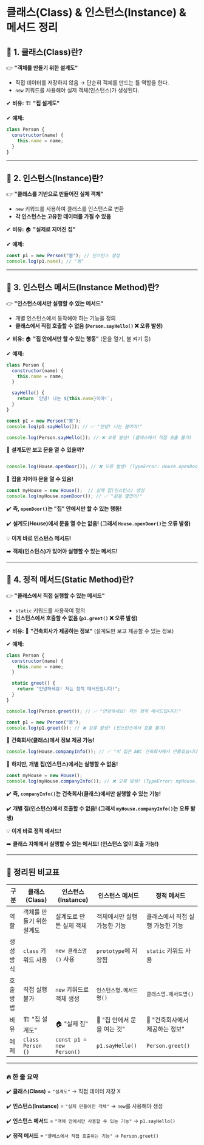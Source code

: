 클래스(Class) & 인스턴스(Instance) & 메서드 정리
===

## **🔹 1. 클래스(Class)란?**

👉 **"객체를 만들기 위한 설계도"**

- 직접 데이터를 저장하지 않음 → 단순히 객체를 만드는 틀 역할을 한다.
- `new` 키워드를 사용해야 실제 객체(인스턴스)가 생성된다.

✔ **비유:** 🏗 **"집 설계도"**

✔ **예제:**

```jsx
class Person {
  constructor(name) {
    this.name = name;
  }
}
```

---

## **🔹 2. 인스턴스(Instance)란?**

👉 **"클래스를 기반으로 만들어진 실제 객체"**

- `new` 키워드를 사용하여 클래스를 인스턴스로 변환
- **각 인스턴스는 고유한 데이터를 가질 수 있음**

✔ **비유:** 🏠 **"실제로 지어진 집"**

✔ **예제:**

```jsx
const p1 = new Person("봄"); // 인스턴스 생성
console.log(p1.name); // "봄"
```

---

## **🔹 3. 인스턴스 메서드(Instance Method)란?**

👉 **"인스턴스에서만 실행할 수 있는 메서드"**

- 개별 인스턴스에서 동작해야 하는 기능을 정의
- **클래스에서 직접 호출할 수 없음 (`Person.sayHello()` ❌ 오류 발생)**

✔ **비유:** 🏠 **"집 안에서만 할 수 있는 행동"** (문을 열기, 불 켜기 등)

✔ **예제:**

```jsx
class Person {
  constructor(name) {
    this.name = name;
  }

  sayHello() {
    return `안녕! 나는 ${this.name}이야!`;
  }
}

const p1 = new Person("봄");
console.log(p1.sayHello()); // ✅ "안녕! 나는 봄이야!"

console.log(Person.sayHello()); // ❌ 오류 발생! (클래스에서 직접 호출 불가)
```

🚨 **설계도만 보고 문을 열 수 있을까?**

```jsx

console.log(House.openDoor()); // ❌ 오류 발생! (TypeError: House.openDoor is not a function)

```

🚀 **집을 지어야 문을 열 수 있음!**

```jsx
const myHouse = new House();  // 실제 집(인스턴스) 생성
console.log(myHouse.openDoor()); // ✅ "문을 열었어!"

```

✔️ **즉, `openDoor()`는 "집" 안에서만 할 수 있는 행동!**

✔️ **설계도(House)에서 문을 열 수는 없음! (그래서 `House.openDoor()`는 오류 발생)**

💡 **이게 바로 인스턴스 메서드!**

➡️ **객체(인스턴스)가 있어야 실행할 수 있는 메서드!**

---

## **🔹 4. 정적 메서드(Static Method)란?**

👉 **"클래스에서 직접 실행할 수 있는 메서드"**

- `static` 키워드를 사용하여 정의
- **인스턴스에서 호출할 수 없음 (`p1.greet()` ❌ 오류 발생)**

✔ **비유:** 🏢 **"건축회사가 제공하는 정보"** (설계도만 보고 제공할 수 있는 정보)

✔ **예제:**

```jsx
class Person {
  constructor(name) {
    this.name = name;
  }

  static greet() {
    return "안녕하세요! 저는 정적 메서드입니다!";
  }
}

console.log(Person.greet()); // ✅ "안녕하세요! 저는 정적 메서드입니다!"

const p1 = new Person("봄");
console.log(p1.greet()); // ❌ 오류 발생! (인스턴스에서 호출 불가)
```

🚀 **건축회사(클래스)에서 정보 제공 가능!**

```jsx
console.log(House.companyInfo()); // ✅ "이 집은 ABC 건축회사에서 만들었습니다!"
```

🚨 **하지만, 개별 집(인스턴스)에서는 실행할 수 없음!**

```jsx
const myHouse = new House();
console.log(myHouse.companyInfo()); // ❌ 오류 발생! (TypeError: myHouse.companyInfo is not a function)
```

✔️ **즉, `companyInfo()`는 건축회사(클래스)에서만 실행할 수 있는 기능!**

✔️ **개별 집(인스턴스)에서 호출할 수 없음! (그래서 `myHouse.companyInfo()`는 오류 발생)**

💡 **이게 바로 정적 메서드!**

➡️ **클래스 자체에서 실행할 수 있는 메서드! (인스턴스 없이 호출 가능!)**

---

## **📌 정리된 비교표**

| **구분** | **클래스(Class)** | **인스턴스(Instance)** | **인스턴스 메서드** | **정적 메서드** |
| --- | --- | --- | --- | --- |
| 역할 | 객체를 만들기 위한 설계도 | 설계도로 만든 실제 객체 | 객체에서만 실행 가능한 기능 | 클래스에서 직접 실행 가능한 기능 |
| 생성 방식 | `class` 키워드 사용 | `new 클래스명()` 사용 | `prototype`에 저장됨 | `static` 키워드 사용 |
| 호출 방법 | 직접 실행 불가 | `new` 키워드로 객체 생성 | `인스턴스명.메서드명()` | `클래스명.메서드명()` |
| 비유 | 🏗 "집 설계도" | 🏠 "실제 집" | 🚪 "집 안에서 문을 여는 것" | 🏢 "건축회사에서 제공하는 정보" |
| 예제 | `class Person {}` | `const p1 = new Person()` | `p1.sayHello()` | `Person.greet()` |

---

### **🔥 한 줄 요약**

✔️ **클래스(Class)** = `"설계도"` → 직접 데이터 저장 X

✔️ **인스턴스(Instance)** = `"실제 만들어진 객체"` → `new`를 사용해야 생성

✔️ **인스턴스 메서드** = `"객체 안에서만 사용할 수 있는 기능"` → `p1.sayHello()`

✔️ **정적 메서드** = `"클래스에서 직접 호출하는 기능"` → `Person.greet()`